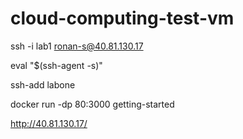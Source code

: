 # cloud-computing-test-vm

ssh -i lab1 ronan-s@40.81.130.17

eval "$(ssh-agent -s)"

ssh-add labone

docker run -dp 80:3000 getting-started

http://40.81.130.17/
